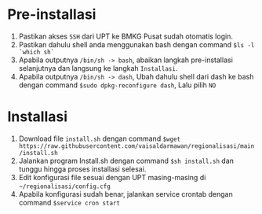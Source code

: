 # Pre-installasi
1. Pastikan akses `SSH` dari UPT ke BMKG Pusat sudah otomatis login.
2. Pastikan dahulu shell anda menggunakan bash dengan command `` $ls -l `which sh` ``
3. Apabila outputnya `/bin/sh -> bash`, abaikan langkah pre-installasi selanjutnya dan langsung ke langkah `Installasi`.
4. Apabila outputnya `/bin/sh -> dash`, Ubah dahulu shell dari dash ke bash dengan command `$sudo dpkg-reconfigure dash`, Lalu pilih `NO`

# Installasi
1. Download file `install.sh` dengan command `$wget https://raw.githubusercontent.com/vaisaldarmawan/regionalisasi/main/install.sh`
2. Jalankan program Install.sh dengan command `$sh install.sh` dan tunggu hingga proses installasi selesai.
3. Edit konfigurasi file sesuai dengan UPT masing-masing di `~/regionalisasi/config.cfg`
4. Apabila konfigurasi sudah benar, jalankan service crontab dengan command `$service cron start`
